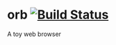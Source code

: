 orb [![Build Status](https://travis-ci.org/forestbelton/orb.svg?branch=master)](https://travis-ci.org/forestbelton/orb)
===

A toy web browser
